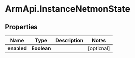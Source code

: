 # ArmApi.InstanceNetmonState

## Properties

Name | Type | Description | Notes
------------ | ------------- | ------------- | -------------
**enabled** | **Boolean** |  | [optional] 



